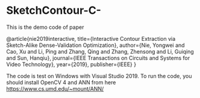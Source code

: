 # SketchContour-C-

This is the demo code of paper 

@article{nie2019interactive,
  title={Interactive Contour Extraction via Sketch-Alike Dense-Validation Optimization},
  author={Nie, Yongwei and Cao, Xu and Li, Ping and Zhang, Qing and Zhang, Zhensong and Li, Guiqing and Sun, Hanqiu},
  journal={IEEE Transactions on Circuits and Systems for Video Technology},
  year={2019},
  publisher={IEEE}
}



The code is test on Windows with Visual Studio 2019.
To run the code, you should install OpenCV 4 and ANN from here https://www.cs.umd.edu/~mount/ANN/

